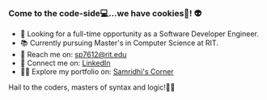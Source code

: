 ### Come to the code-side💻...we have cookies🍪! 👽

- 👀 Looking for a full-time opportunity as a Software Developer Engineer.
- 📚 Currently pursuing Master's in Computer Science at RIT.
- 📧 Reach me on: <a href="mailto:sp7612@rit.edu">sp7612@rit.edu</a>
- 🤝 Connect me on: <a href="https://www.linkedin.com/in/samridhipramanik/">LinkedIn</a>
- 👩‍💻 Explore my portfolio on: <a href="https://samridhi16.github.io/samridhi-portfolio/">Samridhi's Corner</a>


Hail to the coders, masters of syntax and logic!🤟😎

